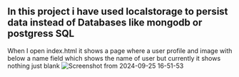 ## In this project i have used localstorage to persist data instead of Databases like mongodb or postgress SQL
When I open index.html it shows a page where a user profile and image with below a name field which shows the name of user but currently
it shows nothing just blank
![Screenshot from 2024-09-25 16-51-53](https://github.com/user-attachments/assets/47d387a1-fc79-4360-8b75-ad72df083d9a)
